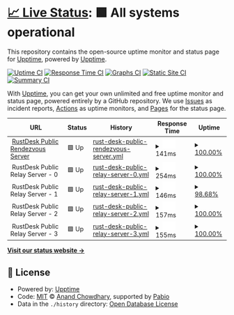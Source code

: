 # [📈 Live Status](https://upptime.github.io/upptime): <!--live status--> **🟩 All systems operational**

This repository contains the open-source uptime monitor and status page for [Upptime](https://upptime.js.org), powered by [Upptime](https://github.com/upptime/upptime).

[![Uptime CI](https://github.com/$OWNER/$REPO/workflows/Uptime%20CI/badge.svg)](https://github.com/$OWNER/$REPO/actions?query=workflow%3A%22Uptime+CI%22)
[![Response Time CI](https://github.com/$OWNER/$REPO/workflows/Response%20Time%20CI/badge.svg)](https://github.com/$OWNER/$REPO/actions?query=workflow%3A%22Response+Time+CI%22)
[![Graphs CI](https://github.com/$OWNER/$REPO/workflows/Graphs%20CI/badge.svg)](https://github.com/$OWNER/$REPO/actions?query=workflow%3A%22Graphs+CI%22)
[![Static Site CI](https://github.com/$OWNER/$REPO/workflows/Static%20Site%20CI/badge.svg)](https://github.com/$OWNER/$REPO/actions?query=workflow%3A%22Static+Site+CI%22)
[![Summary CI](https://github.com/$OWNER/$REPO/workflows/Summary%20CI/badge.svg)](https://github.com/$OWNER/$REPO/actions?query=workflow%3A%22Summary+CI%22)

With [Upptime](https://upptime.js.org), you can get your own unlimited and free uptime monitor and status page, powered entirely by a GitHub repository. We use [Issues](https://github.com/upptime/upptime/issues) as incident reports, [Actions](https://github.com/$OWNER/$REPO/actions) as uptime monitors, and [Pages](https://upptime.github.io/upptime) for the status page.

<!--start: status pages-->
<!-- This summary is generated by Upptime (https://github.com/upptime/upptime) -->
<!-- Do not edit this manually, your changes will be overwritten -->
<!-- prettier-ignore -->
| URL | Status | History | Response Time | Uptime |
| --- | ------ | ------- | ------------- | ------ |
| <img alt="" src="https://icons.duckduckgo.com/ip3/null.ico" height="13"> [RustDesk Public Rendezvous Server](rs-ny.rustdesk.com) | 🟩 Up | [rust-desk-public-rendezvous-server.yml](https://github.com/duandaxei/upptime/commits/HEAD/history/rust-desk-public-rendezvous-server.yml) | <details><summary><img alt="Response time graph" src="./graphs/rust-desk-public-rendezvous-server/response-time-week.png" height="20"> 141ms</summary><br><a href="https://duandaxei.github.io/upptime/history/rust-desk-public-rendezvous-server"><img alt="Response time 141" src="https://img.shields.io/endpoint?url=https%3A%2F%2Fraw.githubusercontent.com%2Fduandaxei%2Fupptime%2FHEAD%2Fapi%2Frust-desk-public-rendezvous-server%2Fresponse-time.json"></a><br><a href="https://duandaxei.github.io/upptime/history/rust-desk-public-rendezvous-server"><img alt="24-hour response time 142" src="https://img.shields.io/endpoint?url=https%3A%2F%2Fraw.githubusercontent.com%2Fduandaxei%2Fupptime%2FHEAD%2Fapi%2Frust-desk-public-rendezvous-server%2Fresponse-time-day.json"></a><br><a href="https://duandaxei.github.io/upptime/history/rust-desk-public-rendezvous-server"><img alt="7-day response time 141" src="https://img.shields.io/endpoint?url=https%3A%2F%2Fraw.githubusercontent.com%2Fduandaxei%2Fupptime%2FHEAD%2Fapi%2Frust-desk-public-rendezvous-server%2Fresponse-time-week.json"></a><br><a href="https://duandaxei.github.io/upptime/history/rust-desk-public-rendezvous-server"><img alt="30-day response time 141" src="https://img.shields.io/endpoint?url=https%3A%2F%2Fraw.githubusercontent.com%2Fduandaxei%2Fupptime%2FHEAD%2Fapi%2Frust-desk-public-rendezvous-server%2Fresponse-time-month.json"></a><br><a href="https://duandaxei.github.io/upptime/history/rust-desk-public-rendezvous-server"><img alt="1-year response time 141" src="https://img.shields.io/endpoint?url=https%3A%2F%2Fraw.githubusercontent.com%2Fduandaxei%2Fupptime%2FHEAD%2Fapi%2Frust-desk-public-rendezvous-server%2Fresponse-time-year.json"></a></details> | <details><summary><a href="https://duandaxei.github.io/upptime/history/rust-desk-public-rendezvous-server">100.00%</a></summary><a href="https://duandaxei.github.io/upptime/history/rust-desk-public-rendezvous-server"><img alt="All-time uptime 100.00%" src="https://img.shields.io/endpoint?url=https%3A%2F%2Fraw.githubusercontent.com%2Fduandaxei%2Fupptime%2FHEAD%2Fapi%2Frust-desk-public-rendezvous-server%2Fuptime.json"></a><br><a href="https://duandaxei.github.io/upptime/history/rust-desk-public-rendezvous-server"><img alt="24-hour uptime 100.00%" src="https://img.shields.io/endpoint?url=https%3A%2F%2Fraw.githubusercontent.com%2Fduandaxei%2Fupptime%2FHEAD%2Fapi%2Frust-desk-public-rendezvous-server%2Fuptime-day.json"></a><br><a href="https://duandaxei.github.io/upptime/history/rust-desk-public-rendezvous-server"><img alt="7-day uptime 100.00%" src="https://img.shields.io/endpoint?url=https%3A%2F%2Fraw.githubusercontent.com%2Fduandaxei%2Fupptime%2FHEAD%2Fapi%2Frust-desk-public-rendezvous-server%2Fuptime-week.json"></a><br><a href="https://duandaxei.github.io/upptime/history/rust-desk-public-rendezvous-server"><img alt="30-day uptime 100.00%" src="https://img.shields.io/endpoint?url=https%3A%2F%2Fraw.githubusercontent.com%2Fduandaxei%2Fupptime%2FHEAD%2Fapi%2Frust-desk-public-rendezvous-server%2Fuptime-month.json"></a><br><a href="https://duandaxei.github.io/upptime/history/rust-desk-public-rendezvous-server"><img alt="1-year uptime 100.00%" src="https://img.shields.io/endpoint?url=https%3A%2F%2Fraw.githubusercontent.com%2Fduandaxei%2Fupptime%2FHEAD%2Fapi%2Frust-desk-public-rendezvous-server%2Fuptime-year.json"></a></details>
| <img alt="" src="https://icons.duckduckgo.com/ip3/null.ico" height="13"> RustDesk Public Relay Server - 0 | 🟩 Up | [rust-desk-public-relay-server-0.yml](https://github.com/duandaxei/upptime/commits/HEAD/history/rust-desk-public-relay-server-0.yml) | <details><summary><img alt="Response time graph" src="./graphs/rust-desk-public-relay-server-0/response-time-week.png" height="20"> 254ms</summary><br><a href="https://duandaxei.github.io/upptime/history/rust-desk-public-relay-server-0"><img alt="Response time 254" src="https://img.shields.io/endpoint?url=https%3A%2F%2Fraw.githubusercontent.com%2Fduandaxei%2Fupptime%2FHEAD%2Fapi%2Frust-desk-public-relay-server-0%2Fresponse-time.json"></a><br><a href="https://duandaxei.github.io/upptime/history/rust-desk-public-relay-server-0"><img alt="24-hour response time 259" src="https://img.shields.io/endpoint?url=https%3A%2F%2Fraw.githubusercontent.com%2Fduandaxei%2Fupptime%2FHEAD%2Fapi%2Frust-desk-public-relay-server-0%2Fresponse-time-day.json"></a><br><a href="https://duandaxei.github.io/upptime/history/rust-desk-public-relay-server-0"><img alt="7-day response time 254" src="https://img.shields.io/endpoint?url=https%3A%2F%2Fraw.githubusercontent.com%2Fduandaxei%2Fupptime%2FHEAD%2Fapi%2Frust-desk-public-relay-server-0%2Fresponse-time-week.json"></a><br><a href="https://duandaxei.github.io/upptime/history/rust-desk-public-relay-server-0"><img alt="30-day response time 254" src="https://img.shields.io/endpoint?url=https%3A%2F%2Fraw.githubusercontent.com%2Fduandaxei%2Fupptime%2FHEAD%2Fapi%2Frust-desk-public-relay-server-0%2Fresponse-time-month.json"></a><br><a href="https://duandaxei.github.io/upptime/history/rust-desk-public-relay-server-0"><img alt="1-year response time 254" src="https://img.shields.io/endpoint?url=https%3A%2F%2Fraw.githubusercontent.com%2Fduandaxei%2Fupptime%2FHEAD%2Fapi%2Frust-desk-public-relay-server-0%2Fresponse-time-year.json"></a></details> | <details><summary><a href="https://duandaxei.github.io/upptime/history/rust-desk-public-relay-server-0">100.00%</a></summary><a href="https://duandaxei.github.io/upptime/history/rust-desk-public-relay-server-0"><img alt="All-time uptime 100.00%" src="https://img.shields.io/endpoint?url=https%3A%2F%2Fraw.githubusercontent.com%2Fduandaxei%2Fupptime%2FHEAD%2Fapi%2Frust-desk-public-relay-server-0%2Fuptime.json"></a><br><a href="https://duandaxei.github.io/upptime/history/rust-desk-public-relay-server-0"><img alt="24-hour uptime 100.00%" src="https://img.shields.io/endpoint?url=https%3A%2F%2Fraw.githubusercontent.com%2Fduandaxei%2Fupptime%2FHEAD%2Fapi%2Frust-desk-public-relay-server-0%2Fuptime-day.json"></a><br><a href="https://duandaxei.github.io/upptime/history/rust-desk-public-relay-server-0"><img alt="7-day uptime 100.00%" src="https://img.shields.io/endpoint?url=https%3A%2F%2Fraw.githubusercontent.com%2Fduandaxei%2Fupptime%2FHEAD%2Fapi%2Frust-desk-public-relay-server-0%2Fuptime-week.json"></a><br><a href="https://duandaxei.github.io/upptime/history/rust-desk-public-relay-server-0"><img alt="30-day uptime 100.00%" src="https://img.shields.io/endpoint?url=https%3A%2F%2Fraw.githubusercontent.com%2Fduandaxei%2Fupptime%2FHEAD%2Fapi%2Frust-desk-public-relay-server-0%2Fuptime-month.json"></a><br><a href="https://duandaxei.github.io/upptime/history/rust-desk-public-relay-server-0"><img alt="1-year uptime 100.00%" src="https://img.shields.io/endpoint?url=https%3A%2F%2Fraw.githubusercontent.com%2Fduandaxei%2Fupptime%2FHEAD%2Fapi%2Frust-desk-public-relay-server-0%2Fuptime-year.json"></a></details>
| <img alt="" src="https://icons.duckduckgo.com/ip3/null.ico" height="13"> RustDesk Public Relay Server - 1 | 🟩 Up | [rust-desk-public-relay-server-1.yml](https://github.com/duandaxei/upptime/commits/HEAD/history/rust-desk-public-relay-server-1.yml) | <details><summary><img alt="Response time graph" src="./graphs/rust-desk-public-relay-server-1/response-time-week.png" height="20"> 146ms</summary><br><a href="https://duandaxei.github.io/upptime/history/rust-desk-public-relay-server-1"><img alt="Response time 146" src="https://img.shields.io/endpoint?url=https%3A%2F%2Fraw.githubusercontent.com%2Fduandaxei%2Fupptime%2FHEAD%2Fapi%2Frust-desk-public-relay-server-1%2Fresponse-time.json"></a><br><a href="https://duandaxei.github.io/upptime/history/rust-desk-public-relay-server-1"><img alt="24-hour response time 148" src="https://img.shields.io/endpoint?url=https%3A%2F%2Fraw.githubusercontent.com%2Fduandaxei%2Fupptime%2FHEAD%2Fapi%2Frust-desk-public-relay-server-1%2Fresponse-time-day.json"></a><br><a href="https://duandaxei.github.io/upptime/history/rust-desk-public-relay-server-1"><img alt="7-day response time 146" src="https://img.shields.io/endpoint?url=https%3A%2F%2Fraw.githubusercontent.com%2Fduandaxei%2Fupptime%2FHEAD%2Fapi%2Frust-desk-public-relay-server-1%2Fresponse-time-week.json"></a><br><a href="https://duandaxei.github.io/upptime/history/rust-desk-public-relay-server-1"><img alt="30-day response time 146" src="https://img.shields.io/endpoint?url=https%3A%2F%2Fraw.githubusercontent.com%2Fduandaxei%2Fupptime%2FHEAD%2Fapi%2Frust-desk-public-relay-server-1%2Fresponse-time-month.json"></a><br><a href="https://duandaxei.github.io/upptime/history/rust-desk-public-relay-server-1"><img alt="1-year response time 146" src="https://img.shields.io/endpoint?url=https%3A%2F%2Fraw.githubusercontent.com%2Fduandaxei%2Fupptime%2FHEAD%2Fapi%2Frust-desk-public-relay-server-1%2Fresponse-time-year.json"></a></details> | <details><summary><a href="https://duandaxei.github.io/upptime/history/rust-desk-public-relay-server-1">98.68%</a></summary><a href="https://duandaxei.github.io/upptime/history/rust-desk-public-relay-server-1"><img alt="All-time uptime 98.68%" src="https://img.shields.io/endpoint?url=https%3A%2F%2Fraw.githubusercontent.com%2Fduandaxei%2Fupptime%2FHEAD%2Fapi%2Frust-desk-public-relay-server-1%2Fuptime.json"></a><br><a href="https://duandaxei.github.io/upptime/history/rust-desk-public-relay-server-1"><img alt="24-hour uptime 98.66%" src="https://img.shields.io/endpoint?url=https%3A%2F%2Fraw.githubusercontent.com%2Fduandaxei%2Fupptime%2FHEAD%2Fapi%2Frust-desk-public-relay-server-1%2Fuptime-day.json"></a><br><a href="https://duandaxei.github.io/upptime/history/rust-desk-public-relay-server-1"><img alt="7-day uptime 98.68%" src="https://img.shields.io/endpoint?url=https%3A%2F%2Fraw.githubusercontent.com%2Fduandaxei%2Fupptime%2FHEAD%2Fapi%2Frust-desk-public-relay-server-1%2Fuptime-week.json"></a><br><a href="https://duandaxei.github.io/upptime/history/rust-desk-public-relay-server-1"><img alt="30-day uptime 98.68%" src="https://img.shields.io/endpoint?url=https%3A%2F%2Fraw.githubusercontent.com%2Fduandaxei%2Fupptime%2FHEAD%2Fapi%2Frust-desk-public-relay-server-1%2Fuptime-month.json"></a><br><a href="https://duandaxei.github.io/upptime/history/rust-desk-public-relay-server-1"><img alt="1-year uptime 98.68%" src="https://img.shields.io/endpoint?url=https%3A%2F%2Fraw.githubusercontent.com%2Fduandaxei%2Fupptime%2FHEAD%2Fapi%2Frust-desk-public-relay-server-1%2Fuptime-year.json"></a></details>
| <img alt="" src="https://icons.duckduckgo.com/ip3/null.ico" height="13"> RustDesk Public Relay Server - 2 | 🟩 Up | [rust-desk-public-relay-server-2.yml](https://github.com/duandaxei/upptime/commits/HEAD/history/rust-desk-public-relay-server-2.yml) | <details><summary><img alt="Response time graph" src="./graphs/rust-desk-public-relay-server-2/response-time-week.png" height="20"> 157ms</summary><br><a href="https://duandaxei.github.io/upptime/history/rust-desk-public-relay-server-2"><img alt="Response time 157" src="https://img.shields.io/endpoint?url=https%3A%2F%2Fraw.githubusercontent.com%2Fduandaxei%2Fupptime%2FHEAD%2Fapi%2Frust-desk-public-relay-server-2%2Fresponse-time.json"></a><br><a href="https://duandaxei.github.io/upptime/history/rust-desk-public-relay-server-2"><img alt="24-hour response time 156" src="https://img.shields.io/endpoint?url=https%3A%2F%2Fraw.githubusercontent.com%2Fduandaxei%2Fupptime%2FHEAD%2Fapi%2Frust-desk-public-relay-server-2%2Fresponse-time-day.json"></a><br><a href="https://duandaxei.github.io/upptime/history/rust-desk-public-relay-server-2"><img alt="7-day response time 157" src="https://img.shields.io/endpoint?url=https%3A%2F%2Fraw.githubusercontent.com%2Fduandaxei%2Fupptime%2FHEAD%2Fapi%2Frust-desk-public-relay-server-2%2Fresponse-time-week.json"></a><br><a href="https://duandaxei.github.io/upptime/history/rust-desk-public-relay-server-2"><img alt="30-day response time 157" src="https://img.shields.io/endpoint?url=https%3A%2F%2Fraw.githubusercontent.com%2Fduandaxei%2Fupptime%2FHEAD%2Fapi%2Frust-desk-public-relay-server-2%2Fresponse-time-month.json"></a><br><a href="https://duandaxei.github.io/upptime/history/rust-desk-public-relay-server-2"><img alt="1-year response time 157" src="https://img.shields.io/endpoint?url=https%3A%2F%2Fraw.githubusercontent.com%2Fduandaxei%2Fupptime%2FHEAD%2Fapi%2Frust-desk-public-relay-server-2%2Fresponse-time-year.json"></a></details> | <details><summary><a href="https://duandaxei.github.io/upptime/history/rust-desk-public-relay-server-2">100.00%</a></summary><a href="https://duandaxei.github.io/upptime/history/rust-desk-public-relay-server-2"><img alt="All-time uptime 100.00%" src="https://img.shields.io/endpoint?url=https%3A%2F%2Fraw.githubusercontent.com%2Fduandaxei%2Fupptime%2FHEAD%2Fapi%2Frust-desk-public-relay-server-2%2Fuptime.json"></a><br><a href="https://duandaxei.github.io/upptime/history/rust-desk-public-relay-server-2"><img alt="24-hour uptime 100.00%" src="https://img.shields.io/endpoint?url=https%3A%2F%2Fraw.githubusercontent.com%2Fduandaxei%2Fupptime%2FHEAD%2Fapi%2Frust-desk-public-relay-server-2%2Fuptime-day.json"></a><br><a href="https://duandaxei.github.io/upptime/history/rust-desk-public-relay-server-2"><img alt="7-day uptime 100.00%" src="https://img.shields.io/endpoint?url=https%3A%2F%2Fraw.githubusercontent.com%2Fduandaxei%2Fupptime%2FHEAD%2Fapi%2Frust-desk-public-relay-server-2%2Fuptime-week.json"></a><br><a href="https://duandaxei.github.io/upptime/history/rust-desk-public-relay-server-2"><img alt="30-day uptime 100.00%" src="https://img.shields.io/endpoint?url=https%3A%2F%2Fraw.githubusercontent.com%2Fduandaxei%2Fupptime%2FHEAD%2Fapi%2Frust-desk-public-relay-server-2%2Fuptime-month.json"></a><br><a href="https://duandaxei.github.io/upptime/history/rust-desk-public-relay-server-2"><img alt="1-year uptime 100.00%" src="https://img.shields.io/endpoint?url=https%3A%2F%2Fraw.githubusercontent.com%2Fduandaxei%2Fupptime%2FHEAD%2Fapi%2Frust-desk-public-relay-server-2%2Fuptime-year.json"></a></details>
| <img alt="" src="https://icons.duckduckgo.com/ip3/null.ico" height="13"> RustDesk Public Relay Server - 3 | 🟩 Up | [rust-desk-public-relay-server-3.yml](https://github.com/duandaxei/upptime/commits/HEAD/history/rust-desk-public-relay-server-3.yml) | <details><summary><img alt="Response time graph" src="./graphs/rust-desk-public-relay-server-3/response-time-week.png" height="20"> 155ms</summary><br><a href="https://duandaxei.github.io/upptime/history/rust-desk-public-relay-server-3"><img alt="Response time 155" src="https://img.shields.io/endpoint?url=https%3A%2F%2Fraw.githubusercontent.com%2Fduandaxei%2Fupptime%2FHEAD%2Fapi%2Frust-desk-public-relay-server-3%2Fresponse-time.json"></a><br><a href="https://duandaxei.github.io/upptime/history/rust-desk-public-relay-server-3"><img alt="24-hour response time 158" src="https://img.shields.io/endpoint?url=https%3A%2F%2Fraw.githubusercontent.com%2Fduandaxei%2Fupptime%2FHEAD%2Fapi%2Frust-desk-public-relay-server-3%2Fresponse-time-day.json"></a><br><a href="https://duandaxei.github.io/upptime/history/rust-desk-public-relay-server-3"><img alt="7-day response time 155" src="https://img.shields.io/endpoint?url=https%3A%2F%2Fraw.githubusercontent.com%2Fduandaxei%2Fupptime%2FHEAD%2Fapi%2Frust-desk-public-relay-server-3%2Fresponse-time-week.json"></a><br><a href="https://duandaxei.github.io/upptime/history/rust-desk-public-relay-server-3"><img alt="30-day response time 155" src="https://img.shields.io/endpoint?url=https%3A%2F%2Fraw.githubusercontent.com%2Fduandaxei%2Fupptime%2FHEAD%2Fapi%2Frust-desk-public-relay-server-3%2Fresponse-time-month.json"></a><br><a href="https://duandaxei.github.io/upptime/history/rust-desk-public-relay-server-3"><img alt="1-year response time 155" src="https://img.shields.io/endpoint?url=https%3A%2F%2Fraw.githubusercontent.com%2Fduandaxei%2Fupptime%2FHEAD%2Fapi%2Frust-desk-public-relay-server-3%2Fresponse-time-year.json"></a></details> | <details><summary><a href="https://duandaxei.github.io/upptime/history/rust-desk-public-relay-server-3">100.00%</a></summary><a href="https://duandaxei.github.io/upptime/history/rust-desk-public-relay-server-3"><img alt="All-time uptime 100.00%" src="https://img.shields.io/endpoint?url=https%3A%2F%2Fraw.githubusercontent.com%2Fduandaxei%2Fupptime%2FHEAD%2Fapi%2Frust-desk-public-relay-server-3%2Fuptime.json"></a><br><a href="https://duandaxei.github.io/upptime/history/rust-desk-public-relay-server-3"><img alt="24-hour uptime 100.00%" src="https://img.shields.io/endpoint?url=https%3A%2F%2Fraw.githubusercontent.com%2Fduandaxei%2Fupptime%2FHEAD%2Fapi%2Frust-desk-public-relay-server-3%2Fuptime-day.json"></a><br><a href="https://duandaxei.github.io/upptime/history/rust-desk-public-relay-server-3"><img alt="7-day uptime 100.00%" src="https://img.shields.io/endpoint?url=https%3A%2F%2Fraw.githubusercontent.com%2Fduandaxei%2Fupptime%2FHEAD%2Fapi%2Frust-desk-public-relay-server-3%2Fuptime-week.json"></a><br><a href="https://duandaxei.github.io/upptime/history/rust-desk-public-relay-server-3"><img alt="30-day uptime 100.00%" src="https://img.shields.io/endpoint?url=https%3A%2F%2Fraw.githubusercontent.com%2Fduandaxei%2Fupptime%2FHEAD%2Fapi%2Frust-desk-public-relay-server-3%2Fuptime-month.json"></a><br><a href="https://duandaxei.github.io/upptime/history/rust-desk-public-relay-server-3"><img alt="1-year uptime 100.00%" src="https://img.shields.io/endpoint?url=https%3A%2F%2Fraw.githubusercontent.com%2Fduandaxei%2Fupptime%2FHEAD%2Fapi%2Frust-desk-public-relay-server-3%2Fuptime-year.json"></a></details>

<!--end: status pages-->

[**Visit our status website →**](https://upptime.github.io/upptime)

## 📄 License

- Powered by: [Upptime](https://github.com/upptime/upptime)
- Code: [MIT](./LICENSE) © [Anand Chowdhary](https://anandchowdhary.com), supported by [Pabio](https://pabio.com)
- Data in the `./history` directory: [Open Database License](https://opendatacommons.org/licenses/odbl/1-0/)
